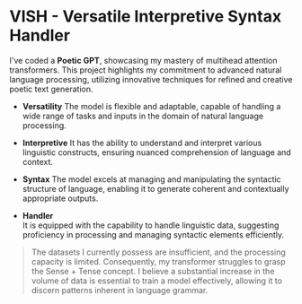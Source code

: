 # VISH - Versatile Interpretive Syntax Handler
I've coded a **Poetic GPT**, showcasing my mastery of multihead attention transformers. This project highlights my commitment to advanced natural language processing, utilizing innovative techniques for refined and creative poetic text generation.
- **Versatility**
The model is flexible and adaptable, capable of handling a wide range of tasks and inputs in the domain of natural language processing.
* **Interpretive** 
It has the ability to understand and interpret various linguistic constructs, ensuring nuanced comprehension of language and context.
+ **Syntax** 
The model excels at managing and manipulating the syntactic structure of language, enabling it to generate coherent and contextually appropriate outputs.
* **Handler**  
It is equipped with the capability to handle linguistic data, suggesting proficiency in processing and managing syntactic elements efficiently.

> The datasets I currently possess are insufficient, and the processing capacity is limited. Consequently, my transformer struggles to grasp the Sense + Tense concept. I believe a substantial increase in the volume of data is essential to train a model effectively, allowing it to discern patterns inherent in language grammar.
